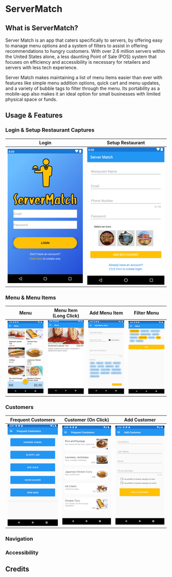 # ServerMatch

## What is ServerMatch?
Server Match is an app that caters specifically to servers, by offering easy to manage menu options and a system of filters to assist in offering recommendations to hungry customers. With over 2.6 million servers within the United States alone, a less daunting Point of Sale (POS) system that focuses on efficiency and accessibility is necessary for retailers and servers with less tech experience.

Server Match makes maintaining a list of menu items easier than ever with features like simple menu addition options, quick cart and menu updates, and a variety of bubble tags to filter through the menu. Its portability as a mobile-app also makes it an ideal option for small businesses with limited physical space or funds.


## Usage & Features
### Login & Setup Restaurant Captures
| Login | Setup Restaurant |
|--------------| ------------------------|
|![Login Screen](readme_img/login.PNG) | ![SetUp Screen](readme_img/setupRestaurant.PNG) |

### Menu & Menu Items
| Menu | Menu Item (Long Click) | Add Menu Item | Filter Menu |
|--------------| ------------------------|  ------------------- |  ------------------- |
|![Menu Screen](readme_img/menu.PNG) | ![Menu Item](readme_img/menuItem.PNG) | ![Add Menu Item](readme_img/addMenuItem.PNG) | ![Filter Menu](readme_img/filters.PNG) | 

### Customers
| Frequent Customers | Customer (On Click) | Add Customer |
|--------------| ------------------------|  ------------------- |
|![Customers Screen](readme_img/frequentCustomerList.PNG) | ![Customer Screen](readme_img/onclickFrequentCustomer.PNG) | ![Add Customer](readme_img/addCustomer.PNG) |

### Navigation

### Accessibility



## Credits


